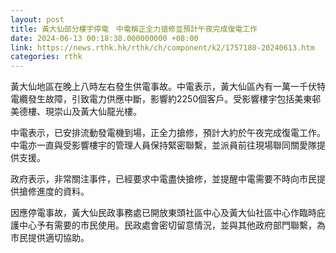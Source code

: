 ```yaml
---
layout: post
title: 黃大仙部分樓宇停電　中電稱正全力搶修並預計午夜完成復電工作
date: 2024-06-13 00:18:38.000000000 +08:00
link: https://news.rthk.hk/rthk/ch/component/k2/1757180-20240613.htm
categories: rthk
---
```


黃大仙地區在晚上八時左右發生供電事故。中電表示，黃大仙區內有一萬一千伏特電纜發生故障，引致電力供應中斷，影響約2250個客戶。受影響樓宇包括美東邨美德樓、現崇山及黃大仙龍光樓。

中電表示，已安排流動發電機到場，正全力搶修，預計大約於午夜完成復電工作。中電亦一直與受影響樓宇的管理人員保持緊密聯繫，並派員前往現場聯同關愛隊提供支援。

政府表示，非常關注事件，已經要求中電盡快搶修，並提醒中電需要不時向市民提供搶修進度的資料。

因應停電事故，黃大仙民政事務處已開放東頭社區中心及黃大仙社區中心作臨時庇護中心予有需要的市民使用。民政處會密切留意情況，並與其他政府部門聯繫，為市民提供適切協助。

